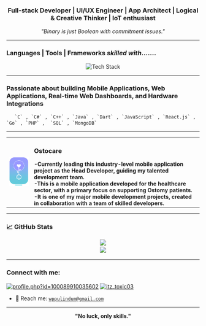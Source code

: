 <h3 align="center"> Full-stack Developer | UI/UX Engineer | App Architect | Logical & Creative Thinker | IoT enthusiast</h3>
<p align="center"><em>"Binary is just Boolean with commitment issues."</em></p>

---

### Languages | Tools | Frameworks   ***skilled with***.......

<p align="center">
  <img src="https://skillicons.dev/icons?i=c,java,js,html,css,ts,react,nodejs,flutter,dart,cpp,cs,mysql,mongodb,firebase,linux,git,postman,arduino,tailwind,photoshop,illustrator&perline=11" alt="Tech Stack" />
</p>

---

### Passionate about building **Mobile Applications, Web Applications, Real-time Web Dashboards**, and **Hardware Integrations** 
       `C` , `C#` , `C++` , `Java` , `Dart` , `JavaScript` , `React.js` , `Go` , `PHP` ,  `SQL` , `MongoDB`
---

<table>
  <tr>
    <td><img src="Logoostocare.png" alt="OstoCare Logo" width="120"/></td>
    <td>
      <h3>Ostocare</h3>
      <strong>-Currently leading this industry-level mobile application project as the Head Developer, guiding my talented development team.<br>-This is a mobile application developed for the healthcare sector, with a primary focus on supporting Ostomy patients.
      <br>-It is one of my major mobile development projects, created in collaboration with a team of skilled developers.</strong>
    </td>
  </tr>
</table>

---

### 📈 GitHub Stats

<p align="center">
  <img src="https://github-readme-stats.vercel.app/api/top-langs/?username=wppthenura&layout=compact&cache_seconds=3600" height="140px"/>
  <br />
  <img src="https://github-readme-streak-stats.herokuapp.com/?user=wppthenura&theme=tokyonight&date_format=M%20j%5B%2C%20Y%5D&v=2" />
</p>

---

<h3 align="left">Connect with me:</h3>
<p align="left">
<a href="https://web.facebook.com/pulindu.thenura.18/" target="blank"><img align="center" src="https://raw.githubusercontent.com/rahuldkjain/github-profile-readme-generator/master/src/images/icons/Social/facebook.svg" alt="profile.php?id=100089910035602" height="30" width="40" /></a>
<a href="https://www.instagram.com/pulindu.thenura/" target="blank"><img align="center" src="https://raw.githubusercontent.com/rahuldkjain/github-profile-readme-generator/master/src/images/icons/Social/instagram.svg" alt="itz_toxic03" height="30" width="40" /></a>
</p>

- 📧 Reach me: [`wppulindum@gmail.com`](mailto:wppulindum@gmail.com)

---

<p align="center"><strong>"No luck, only skills."</strong></p>


